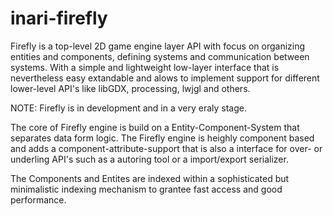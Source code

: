 # inari-firefly
Firefly is a top-level 2D game engine layer API with focus on organizing entities and components, defining 
systems and communication between systems. With a simple and lightweight low-layer interface that is nevertheless 
easy extandable and alows to implement support for different lower-level API's like libGDX, processing, lwjgl and others.

NOTE: Firefly is in development and in a very eraly stage.

The core of Firefly engine is build on a Entity-Component-System that separates data form logic. The Firefly engine is 
heighly component based and adds a component-attribute-support that is also a interface for over- or underling API's 
such as a autoring tool or a import/export serializer.

The Components and Entites are indexed within a sophisticated but minimalistic indexing mechanism to 
grantee fast access and good performance.
